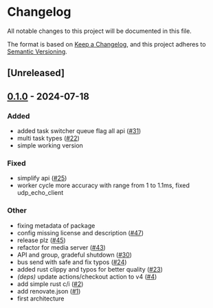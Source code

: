 # Changelog
All notable changes to this project will be documented in this file.

The format is based on [Keep a Changelog](https://keepachangelog.com/en/1.0.0/),
and this project adheres to [Semantic Versioning](https://semver.org/spec/v2.0.0.html).

## [Unreleased]

## [0.1.0](https://github.com/8xFF/sans-io-runtime/releases/tag/v0.1.0) - 2024-07-18

### Added
- added task switcher queue flag all api ([#31](https://github.com/8xFF/sans-io-runtime/pull/31))
- multi task types ([#22](https://github.com/8xFF/sans-io-runtime/pull/22))
- simple working version

### Fixed
- simplify api ([#25](https://github.com/8xFF/sans-io-runtime/pull/25))
- worker cycle more accuracy with range from 1 to 1.1ms, fixed udp_echo_client

### Other
- fixing metadata of package
- config missing license and description ([#47](https://github.com/8xFF/sans-io-runtime/pull/47))
- release plz ([#45](https://github.com/8xFF/sans-io-runtime/pull/45))
- refactor for media server ([#43](https://github.com/8xFF/sans-io-runtime/pull/43))
- API and group, gradeful shutdown ([#30](https://github.com/8xFF/sans-io-runtime/pull/30))
- bus send with safe and fix typos ([#24](https://github.com/8xFF/sans-io-runtime/pull/24))
- added rust clippy and typos for better quality ([#23](https://github.com/8xFF/sans-io-runtime/pull/23))
- *(deps)* update actions/checkout action to v4 ([#4](https://github.com/8xFF/sans-io-runtime/pull/4))
- add simple rust c/i ([#2](https://github.com/8xFF/sans-io-runtime/pull/2))
- add renovate.json ([#1](https://github.com/8xFF/sans-io-runtime/pull/1))
- first architecture
